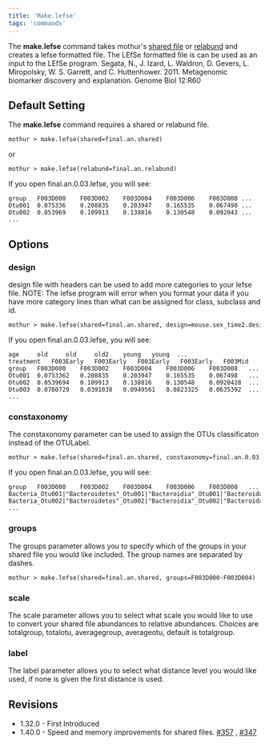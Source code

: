 ```yaml
---
title: 'Make.lefse'
tags: 'commands'
---
```

The **make.lefse** command takes mothur\'s [ shared
file](Shared_file) or [ relabund](Relabund_file)
and creates a lefse formatted file. The LEfSe formatted file is can be
used as an input to the LEfSe program. Segata, N., J. Izard, L. Waldron,
D. Gevers, L. Miropolsky, W. S. Garrett, and C. Huttenhower. 2011.
Metagenomic biomarker discovery and explanation. Genome Biol 12:R60

## Default Setting

The **make.lefse** command requires a shared or relabund file.

    mothur > make.lefse(shared=final.an.shared)

or

    mothur > make.lefse(relabund=final.an.relabund)

If you open final.an.0.03.lefse, you will see:

    group   F003D000    F003D002    F003D004    F003D006    F003D008 ...   
    Otu001  0.075336    0.208835    0.203947    0.165535    0.067498 ...   
    Otu002  0.053969    0.109913    0.138816    0.130548    0.092043 ...
    ...    

## Options

### design

design file with headers can be used to add more categories to your
lefse file. NOTE: The lefse program will error when you format your data
if you have more category lines than what can be assigned for class,
subclass and id.

    mothur > make.lefse(shared=final.an.shared, design=mouse.sex_time2.design)

If you open final.an.0.03.lefse, you will see:

    age     old     old     old2    young   young  ...
    treatment   F003Early   F003Early   F003Early   F003Early   F003Mid    ...
    group   F003D000    F003D002    F003D004    F003D006    F003D008   ...
    Otu001  0.0753362   0.208835    0.203947    0.165535    0.067498   ...
    Otu002  0.0539694   0.109913    0.138816    0.130548    0.0920428  ...
    Otu003  0.0760729   0.0391038   0.0949561   0.0823325   0.0635392  ...
    ...

### constaxonomy

The constaxonomy parameter can be used to assign the OTUs classificaton
instead of the OTULabel.

    mothur > make.lefse(shared=final.an.shared, constaxonomy=final.an.0.03.cons.taxonomy)

If you open final.an.0.03.lefse, you will see:

    group   F003D000    F003D002    F003D004    F003D006    F003D008   ...
    Bacteria_Otu001|"Bacteroidetes"_Otu001|"Bacteroidia"_Otu001|"Bacteroidales"_Otu001|"Porphyromonadaceae"_Otu001|unclassified     0.0753362   0.208835    0.203947    0.165535    0.067498   ...
    Bacteria_Otu002|"Bacteroidetes"_Otu002|"Bacteroidia"_Otu002|"Bacteroidales"_Otu002|"Porphyromonadaceae"_Otu002|unclassified     0.0539694   0.109913    0.138816    0.130548    0.0920428  ...
    ...

### groups

The groups parameter allows you to specify which of the groups in your
shared file you would like included. The group names are separated by
dashes.

    mothur > make.lefse(shared=final.an.shared, groups=F003D000-F003D004)

### scale

The scale parameter allows you to select what scale you would like to
use to convert your shared file abundances to relative abundances.
Choices are totalgroup, totalotu, averagegroup, averageotu, default is
totalgroup.

### label

The label parameter allows you to select what distance level you would
like used, if none is given the first distance is used.

## Revisions

-   1.32.0 - First Introduced
-   1.40.0 - Speed and memory improvements for shared files.
    [\#357](https://github.com/mothur/mothur/issues/357) ,
    [\#347](https://github.com/mothur/mothur/issues/347)


